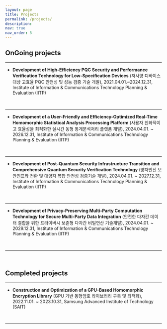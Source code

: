 ```yaml
---
layout: page
title: Projects
permalink: /projects/
description:
nav: true
nav_order: 5 
---
```


## OnGoing projects

---

- **Development of High-Efficiency PQC Security and Performance Verification Technology for Low-Specification Devices** (저사양 디바이스 대상 고효율 PQC 안전성 및 성능 검증 기술 개발), 2021.04.01.~2024.12.31, Institute of Information & Communications Technology Planning & Evaluation (IITP)
<br/>

---

- **Development of a User-Friendly and Efficiency-Optimized Real-Time Homomorphic Statistical Analysis Processing Platform** (사용자 친화적이고 효율성을 최적화한 실시간 동형 통계분석처리 플랫폼 개발), 2024.04.01. ~ 2026.12.31, Institute of Information & Communications Technology Planning & Evaluation (IITP)
<br/>

---

- **Development of Post-Quantum Security Infrastructure Transition and Comprehensive Quantum Security Verification Technology** (양자안전 보안인프라 전환 및 대양자 복합 안전성 검증기술 개발), 2024.04.01. ~ 2027.12.31, Institute of Information & Communications Technology Planning & Evaluation (IITP)
<br/>

---

- **Development of Privacy-Preserving Multi-Party Computation Technology for Secure Multi-Party Data Integration** (안전한 다자간 데이터 결합을 위한 프라이버시 보존형 다자간 비밀연산 기술개발), 2024.04.01. ~ 2029.12.31, Institute of Information & Communications Technology Planning & Evaluation (IITP)
<br/>

---

<br/>

## Completed projects

---

- **Construction and Optimization of a GPU-Based Homomorphic Encryption Library** (GPU 기반 동형암호 라이브러리 구축 및 최적화), 2022.11.01. ~ 2023.10.31, Samsung Advanced Institute of Technology (SAIT)
<br/>

---
